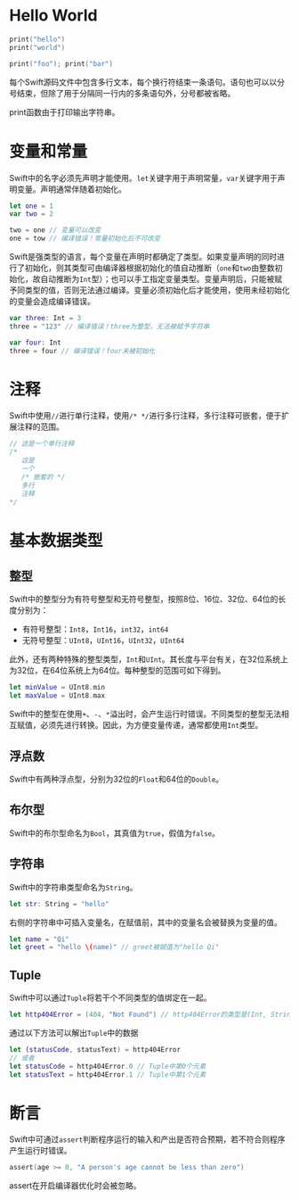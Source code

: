 <!--
+++
date = "2016-05-11T17:05:30+08:00"
draft = false
title = "Swift从入坑到弃坑_基础"
slug = "swift_tutorial_basics"
weight = 1

+++
-->

# Hello World

```swift
print("hello")
print("world")

print("foo"); print("bar")
```

每个Swift源码文件中包含多行文本，每个换行符结束一条语句。语句也可以以分号结束，但除了用于分隔同一行内的多条语句外，分号都被省略。

print函数由于打印输出字符串。

# 变量和常量

Swift中的名字必须先声明才能使用。`let`关键字用于声明常量，`var`关键字用于声明变量。声明通常伴随着初始化。

```swift
let one = 1
var two = 2

two = one // 变量可以改变
one = tow // 编译错误！常量初始化后不可改变
```

Swift是强类型的语言，每个变量在声明时都确定了类型。如果变量声明的同时进行了初始化，则其类型可由编译器根据初始化的值自动推断（`one`和`two`由整数初始化，故自动推断为`Int`型）；也可以手工指定变量类型。变量声明后，只能被赋予同类型的值，否则无法通过编译。变量必须初始化后才能使用，使用未经初始化的变量会造成编译错误。

```swift
var three: Int = 3
three = "123" // 编译错误！three为整型，无法被赋予字符串

var four: Int
three = four // 编译错误！four未被初始化
```

# 注释

Swift中使用`//`进行单行注释，使用`/* */`进行多行注释，多行注释可嵌套，便于扩展注释的范围。

```swift
// 这是一个单行注释
/*
   这是
   一个
   /* 嵌套的 */
   多行
   注释
*/
```

# 基本数据类型

## 整型

Swift中的整型分为有符号整型和无符号整型，按照8位、16位、32位、64位的长度分别为：

* 有符号整型：`Int8`，`Int16`，`int32`，`int64`
* 无符号整型：`UInt8`，`UInt16`，`UInt32`，`UInt64`

此外，还有两种特殊的整型类型，`Int`和`UInt`。其长度与平台有关，在32位系统上为32位，在64位系统上为64位。每种整型的范围可如下得到。

```swift
let minValue = UInt8.min
let maxValue = UInt8.max
```

Swift中的整型在使用`+`、`-`、`*`溢出时，会产生运行时错误。不同类型的整型无法相互赋值，必须先进行转换。因此，为方便变量传递，通常都使用`Int`类型。

## 浮点数

Swift中有两种浮点型，分别为32位的`Float`和64位的`Double`。

## 布尔型

Swift中的布尔型命名为`Bool`，其真值为`true`，假值为`false`。

## 字符串

Swift中的字符串类型命名为`String`。

```swift
let str: String = "hello"
```

右侧的字符串中可插入变量名，在赋值前，其中的变量名会被替换为变量的值。

```swift
let name = "Qi"
let greet = "hello \(name)" // greet被赋值为"hello Qi"
```

## Tuple

Swift中可以通过`Tuple`将若干个不同类型的值绑定在一起。

```swift
let http404Error = (404, "Not Found") // http404Error的类型是(Int, String)
```

通过以下方法可以解出`Tuple`中的数据

```swift
let (statusCode, statusText) = http404Error
// 或者
let statusCode = http404Error.0 // Tuple中第0个元素
let statusText = http404Error.1 // Tuple中第1个元素
```

# 断言

Swift中可通过`assert`判断程序运行的输入和产出是否符合预期，若不符合则程序产生运行时错误。

```swift
assert(age >= 0, "A person's age cannot be less than zero")
```

assert在开启编译器优化时会被忽略。

